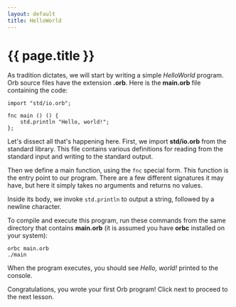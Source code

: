 ```yaml
---
layout: default
title: HelloWorld
---
```

# {{ page.title }}

As tradition dictates, we will start by writing a simple *HelloWorld* program. Orb source files have the extension **.orb**. Here is the **main.orb** file containing the code:

```
import "std/io.orb";

fnc main () () {
    std.println "Hello, world!";
};
```

Let's dissect all that's happening here. First, we import **std/io.orb** from the standard library. This file contains various definitions for reading from the standard input and writing to the standard output.

Then we define a main function, using the `fnc` special form. This function is the entry point to our program. There are a few different signatures it may have, but here it simply takes no arguments and returns no values.

Inside its body, we invoke `std.println` to output a string, followed by a newline character.

To compile and execute this program, run these commands from the same directory that contains **main.orb** (it is assumed you have **orbc** installed on your system):

```
orbc main.orb
./main
```

When the program executes, you should see *Hello, world!* printed to the console.

Congratulations, you wrote your first Orb program! Click next to proceed to the next lesson.